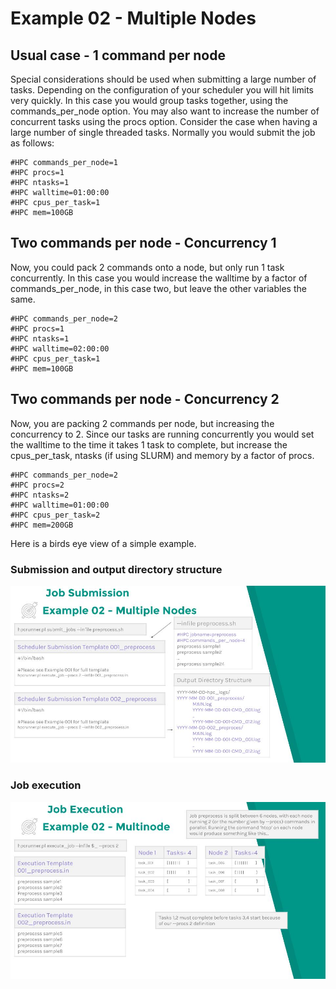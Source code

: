 # Example 02  - Multiple Nodes

## Usual case - 1 command per node
Special considerations should be used when submitting a large number of tasks.
Depending on the configuration of your scheduler you will hit limits very
quickly. In this case you would group tasks together, using the commands_per_node option.
You may also want to increase the number of concurrent tasks using the procs
option. Consider the case when having a large number of single threaded tasks.
Normally you would submit the job as follows:

```
#HPC commands_per_node=1
#HPC procs=1
#HPC ntasks=1
#HPC walltime=01:00:00
#HPC cpus_per_task=1
#HPC mem=100GB
```

## Two commands per node - Concurrency 1

Now, you could pack 2 commands onto a node, but only run 1 task concurrently. In
this case you would increase the walltime by a factor of commands_per_node, in
this case two, but leave the other variables the same.

```
#HPC commands_per_node=2
#HPC procs=1
#HPC ntasks=1
#HPC walltime=02:00:00
#HPC cpus_per_task=1
#HPC mem=100GB
```

## Two commands per node - Concurrency 2

Now, you are packing 2 commands per node, but increasing the concurrency to 2.
Since our tasks are running concurrently you would set the walltime to the time
it takes 1 task to complete, but increase the cpus_per_task, ntasks (if using
SLURM) and memory by a factor of procs.

```
#HPC commands_per_node=2
#HPC procs=2
#HPC ntasks=2
#HPC walltime=01:00:00
#HPC cpus_per_task=2
#HPC mem=200GB
```

Here is a birds eye view of a simple example.

### Submission and output directory structure

![Example 02-1](../images/HPC_Runner_Diagrams_-_Example_02-1.jpg)

### Job execution

![Example 02-2](../images/HPC_Runner_Diagrams_-_Example_02-2.jpg)
